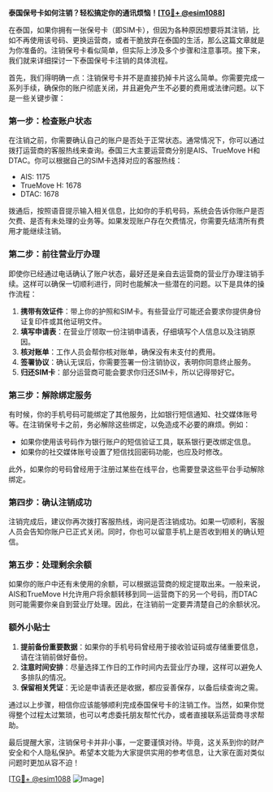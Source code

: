 **泰国保号卡如何注销？轻松搞定你的通讯烦恼！[[TG💪+ @esim1088](https://t.me/s/esim1088)]**

在泰国，如果你拥有一张保号卡（即SIM卡），但因为各种原因想要将其注销，比如不再使用该号码、更换运营商，或者干脆放弃在泰国的生活，那么这篇文章就是为你准备的。注销保号卡看似简单，但实际上涉及多个步骤和注意事项。接下来，我们就来详细探讨一下泰国保号卡注销的具体流程。

首先，我们得明确一点：注销保号卡并不是直接扔掉卡片这么简单。你需要完成一系列手续，确保你的账户彻底关闭，并且避免产生不必要的费用或法律问题。以下是一些关键步骤：

### **第一步：检查账户状态**
在注销之前，你需要确认自己的账户是否处于正常状态。通常情况下，你可以通过拨打运营商的客服热线来查询。泰国三大主要运营商分别是AIS、TrueMove H和DTAC。你可以根据自己的SIM卡选择对应的客服热线：

- AIS: 1175
- TrueMove H: 1678
- DTAC: 1678

拨通后，按照语音提示输入相关信息，比如你的手机号码，系统会告诉你账户是否欠费、是否有未处理的业务等。如果发现账户存在欠费情况，你需要先结清所有费用才能继续注销。

### **第二步：前往营业厅办理**
即使你已经通过电话确认了账户状态，最好还是亲自去运营商的营业厅办理注销手续。这样可以确保一切顺利进行，同时也能解决一些潜在的问题。以下是具体的操作流程：

1. **携带有效证件**：带上你的护照和SIM卡。有些营业厅可能还会要求你提供身份证复印件或其他证明文件。
2. **填写申请表**：在营业厅领取一份注销申请表，仔细填写个人信息以及注销原因。
3. **核对账单**：工作人员会帮你核对账单，确保没有未支付的费用。
4. **签署协议**：确认无误后，你需要签署一份注销协议，表明你同意终止服务。
5. **归还SIM卡**：部分运营商可能会要求你归还SIM卡，所以记得带好它。

### **第三步：解除绑定服务**
有时候，你的手机号码可能绑定了其他服务，比如银行短信通知、社交媒体账号等。在注销保号卡之前，务必解除这些绑定，以免造成不必要的麻烦。例如：

- 如果你使用该号码作为银行账户的短信验证工具，联系银行更改绑定信息。
- 如果你的社交媒体账号设置了短信找回密码功能，也应及时修改。

此外，如果你的号码曾经用于注册过某些在线平台，也需要登录这些平台手动解除绑定。

### **第四步：确认注销成功**
注销完成后，建议你再次拨打客服热线，询问是否注销成功。如果一切顺利，客服人员会告知你账户已正式关闭。同时，你也可以留意手机上是否收到相关的确认短信。

### **第五步：处理剩余余额**
如果你的账户中还有未使用的余额，可以根据运营商的规定提取出来。一般来说，AIS和TrueMove H允许用户将余额转移到同一运营商下的另一个号码，而DTAC则可能需要你亲自到营业厅处理。因此，在注销前一定要弄清楚自己的余额状况。

### **额外小贴士**
1. **提前备份重要数据**：如果你的手机号码曾经用于接收验证码或存储重要信息，请在注销前做好备份。
2. **注意时间安排**：尽量选择工作日的工作时间内去营业厅办理，这样可以避免人多排队的情况。
3. **保留相关凭证**：无论是申请表还是收据，都应妥善保存，以备后续查询之需。

通过以上步骤，相信你应该能够顺利完成泰国保号卡的注销工作。当然，如果你觉得整个过程太过繁琐，也可以考虑委托朋友帮忙代办，或者直接联系运营商寻求帮助。

最后提醒大家，注销保号卡并非小事，一定要谨慎对待。毕竟，这关系到你的财产安全和个人隐私保护。希望本文能为大家提供实用的参考信息，让大家在面对类似问题时更加从容不迫！

[[TG💪+ @esim1088](https://t.me/s/esim1088) ![Image](https://i.postimg.cc/4NQfJmqS/Snipaste-2025-05-13-00-14-12.png)]